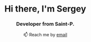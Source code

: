 
<div id="header" align="center">
<h1>Hi there, I'm Sergey</h1>
<h3> Developer from Saint-P.</h3>
</ div>

📫 Reach me by [email](mailto:email-adress)
<!--
**Romenevograd/Romenevograd** is a ✨ _special_ ✨ repository because its `README.md` (this file) appears on your GitHub profile.



Here are some ideas to get you started:

- 🔭 I’m currently working on ...
- 🌱 I’m currently learning ...
- 👯 I’m looking to collaborate on ...
- 🤔 I’m looking for help with ...
- 💬 Ask me about ...
- 📫 How to reach me: ...
- 😄 Pronouns: ...
- ⚡ Fun fact: ...
-->
